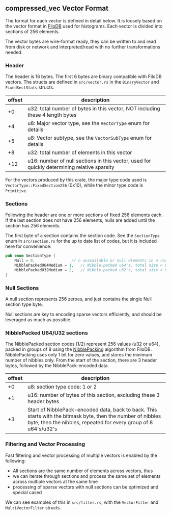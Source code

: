 ## compressed_vec Vector Format

The format for each vector is defined in detail below.  It is loosely based on the vector format in [FiloDB](https://github.com/filodb/FiloDB) used for histograms.  Each vector is divided into sections of 256 elements.

The vector bytes are wire-format ready, they can be written to and read from disk or network and interpreted/read with no further transformations needed.

### Header

The header is 16 bytes.  The first 6 bytes are binary compatible with FiloDB vectors.  The structs are defined in `src/vector.rs` in the `BinaryVector` and `FixedSectStats` structs.

| offset | description |
| ------ | ----------- |
| +0     | u32: total number of bytes in this vector, NOT including these 4 length bytes |
| +4     | u8: Major vector type, see the `VectorType` enum for details  |
| +5     | u8: Vector subtype, see the `VectorSubType` enum for details  |
| +8     | u32: total number of elements in this vector                  |
| +12    | u16: number of null sections in this vector, used for quickly determining relative sparsity  |

For the vectors produced by this crate, the major type code used is `VectorType::FixedSection256` (0x10), while the minor type code is `Primitive`.

### Sections

Following the header are one or more sections of fixed 256 elements each.  If the last section does not have 256 elements, nulls are added until the section has 256 elements.

The first byte of a section contains the section code.  See the `SectionType` enum in `src/section.rs` for the up to date list of codes, but it is included here for convenience:

```rust
pub enum SectionType {
    Null = 0,                // n unavailable or null elements in a row
    NibblePackedU64Medium = 1,   // Nibble-packed u64's, total size < 64KB
    NibblePackedU32Medium = 2,   // Nibble-packed u32's, total size < 64KB
}
```

### Null Sections

A null section represents 256 zeroes, and just contains the single Null section type byte.

Null sections are key to encoding sparse vectors efficiently, and should be leveraged as much as possible.

### NibblePacked U64/U32 sections

The NibblePacked section codes (1/2) represent 256 values (u32 or u64), packed in groups of 8 using the [NibblePacking](https://github.com/filodb/FiloDB/blob/develop/doc/compression.md#predictive-nibblepacking) algorithm from FiloDB.  NibblePacking uses only 1 bit for zero values, and stores the minimum number of nibbles only.  From the start of the section, there are 3 header bytes, followed by the NibblePack-encoded data.

| offset | description |
| ------ | ----------- |
| +0     | u8: section type code: 1 or 2 |
| +1     | u16: number of bytes of this section, excluding these 3 header bytes  |
| +3     | Start of NibblePack-encoded data, back to back.   This starts with the bitmask byte, then the number of nibbles byte, then the nibbles, repeated for every group of 8 u64's/u32's |

### Filtering and Vector Processing

Fast filtering and vector processing of multiple vectors is enabled by the following:
* All sections are the same number of elements across vectors, thus
* we can iterate through sections and process the same set of elements across multiple vectors at the same time
* processing of sparse vectors with null sections can be optimized and special cased

We can see examples of this in `src/filter.rs`, with the `VectorFilter` and `MultiVectorFilter` structs.
